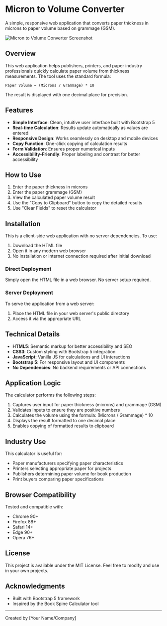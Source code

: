 # Micron to Volume Converter

A simple, responsive web application that converts paper thickness in microns to paper volume based on grammage (GSM).

![Micron to Volume Converter Screenshot](screenshot.jpg)

## Overview

This web application helps publishers, printers, and paper industry professionals quickly calculate paper volume from thickness measurements. The tool uses the standard formula:

```
Paper Volume = (Microns / Grammage) * 10
```

The result is displayed with one decimal place for precision.

## Features

- **Simple Interface**: Clean, intuitive user interface built with Bootstrap 5
- **Real-time Calculation**: Results update automatically as values are entered
- **Responsive Design**: Works seamlessly on desktop and mobile devices
- **Copy Function**: One-click copying of calculation results
- **Form Validation**: Ensures proper numerical inputs
- **Accessibility-Friendly**: Proper labeling and contrast for better accessibility

## How to Use

1. Enter the paper thickness in microns
2. Enter the paper grammage (GSM)
3. View the calculated paper volume result
4. Use the "Copy to Clipboard" button to copy the detailed results
5. Use "Clear Fields" to reset the calculator

## Installation

This is a client-side web application with no server dependencies. To use:

1. Download the HTML file
2. Open it in any modern web browser
3. No installation or internet connection required after initial download

### Direct Deployment

Simply open the HTML file in a web browser. No server setup required.

### Server Deployment

To serve the application from a web server:

1. Place the HTML file in your web server's public directory
2. Access it via the appropriate URL

## Technical Details

- **HTML5**: Semantic markup for better accessibility and SEO
- **CSS3**: Custom styling with Bootstrap 5 integration
- **JavaScript**: Vanilla JS for calculations and UI interactions
- **Bootstrap 5**: For responsive layout and UI components
- **No Dependencies**: No backend requirements or API connections

## Application Logic

The calculator performs the following steps:

1. Captures user input for paper thickness (microns) and grammage (GSM)
2. Validates inputs to ensure they are positive numbers
3. Calculates the volume using the formula: (Microns / Grammage) * 10
4. Displays the result formatted to one decimal place
5. Enables copying of formatted results to clipboard

## Industry Use

This calculator is useful for:

- Paper manufacturers specifying paper characteristics
- Printers selecting appropriate paper for projects
- Publishers determining paper volume for book production
- Print buyers comparing paper specifications

## Browser Compatibility

Tested and compatible with:
- Chrome 90+
- Firefox 88+
- Safari 14+
- Edge 90+
- Opera 76+

## License

This project is available under the MIT License. Feel free to modify and use in your own projects.

## Acknowledgments

- Built with Bootstrap 5 framework
- Inspired by the Book Spine Calculator tool

---

Created by [Your Name/Company]
